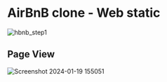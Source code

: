 # AirBnB clone - Web static

![hbnb_step1](https://github.com/Daniel-IRYIVUZE/alu-AirBnB_clone/assets/110787129/dae03801-2fc5-4ca6-a9bf-c1995cf6993e)

## Page View
![Screenshot 2024-01-19 155051](https://github.com/Daniel-IRYIVUZE/alu-AirBnB_clone/assets/110787129/1f11c20a-7ed7-44eb-a105-7bedce574e65)